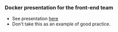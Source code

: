 ### Docker presentation for the front-end team

- See presentation [here](https://gitpitch.com/travelrepublic/presentation-docker-node)
- Don't take this as an example of good practice. 
